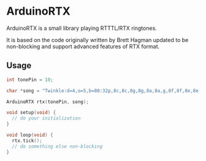 # ArduinoRTX

ArduinoRTX is a small library playing RTTTL/RTX ringtones.

It is based on the code originally written by Brett Hagman updated to be non-blocking and support advanced features of RTX format.

## Usage

```c
int tonePin = 10;

char *song = "Twinkle:d=4,o=5,b=80:32p,8c,8c,8g,8g,8a,8a,g,8f,8f,8e,8e,8d,8d,c,8g,8g,8f,8f,8e,8e,d,8g,8g,8f,8f,8e,8e,d,8c,8c,8g,8g,8a,8a,g,8f,8f,8e,8e,8d,8d,c";

ArduinoRTX rtx(tonePin, song);

void setup(void) {
  // do your initialization
}

void loop(void) {
  rtx.tick();
  // do something else non-blocking
}
```
